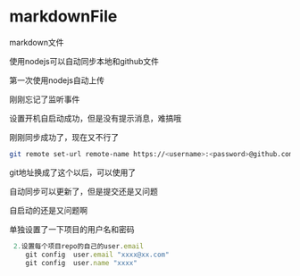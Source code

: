 # markdownFile
markdown文件

使用nodejs可以自动同步本地和github文件

第一次使用nodejs自动上传

刚刚忘记了监听事件

设置开机自启动成功，但是没有提示消息，难搞哦

刚刚同步成功了，现在又不行了

```bash
git remote set-url remote-name https://<username>:<password>@github.com/<username>/<repo_name>.git
```

git地址换成了这个以后，可以使用了

自动同步可以更新了，但是提交还是又问题

自启动的还是又问题啊

单独设置了一下项目的用户名和密码

```js
 2.设置每个项目repo的自己的user.email
    git config  user.email "xxxx@xx.com"
    git config  user.name "xxxx"
```